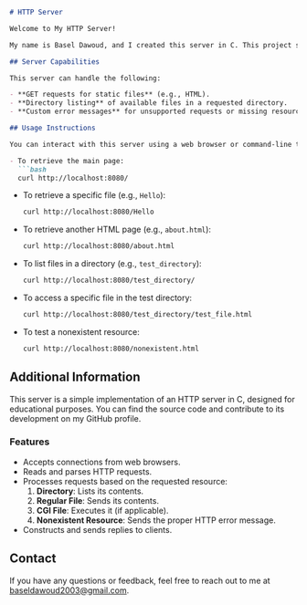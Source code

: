 ```markdown
# HTTP Server

Welcome to My HTTP Server!

My name is Basel Dawoud, and I created this server in C. This project serves as a simple implementation of an HTTP server that can handle various requests and is designed for educational purposes.

## Server Capabilities

This server can handle the following:

- **GET requests for static files** (e.g., HTML).
- **Directory listing** of available files in a requested directory.
- **Custom error messages** for unsupported requests or missing resources.

## Usage Instructions

You can interact with this server using a web browser or command-line tools like `curl`. Here are some examples of how to use it:

- To retrieve the main page:
  ```bash
  curl http://localhost:8080/
  ```

- To retrieve a specific file (e.g., `Hello`):
  ```bash
  curl http://localhost:8080/Hello
  ```

- To retrieve another HTML page (e.g., `about.html`):
  ```bash
  curl http://localhost:8080/about.html
  ```

- To list files in a directory (e.g., `test_directory`):
  ```bash
  curl http://localhost:8080/test_directory/
  ```

- To access a specific file in the test directory:
  ```bash
  curl http://localhost:8080/test_directory/test_file.html
  ```

- To test a nonexistent resource:
  ```bash
  curl http://localhost:8080/nonexistent.html
  ```

## Additional Information

This server is a simple implementation of an HTTP server in C, designed for educational purposes. You can find the source code and contribute to its development on my GitHub profile.

### Features

- Accepts connections from web browsers.
- Reads and parses HTTP requests.
- Processes requests based on the requested resource:
  1. **Directory**: Lists its contents.
  2. **Regular File**: Sends its contents.
  3. **CGI File**: Executes it (if applicable).
  4. **Nonexistent Resource**: Sends the proper HTTP error message.
- Constructs and sends replies to clients.

## Contact

If you have any questions or feedback, feel free to reach out to me at [baseldawoud2003@gmail.com](mailto:baseldawoud2003@gmail.com).

